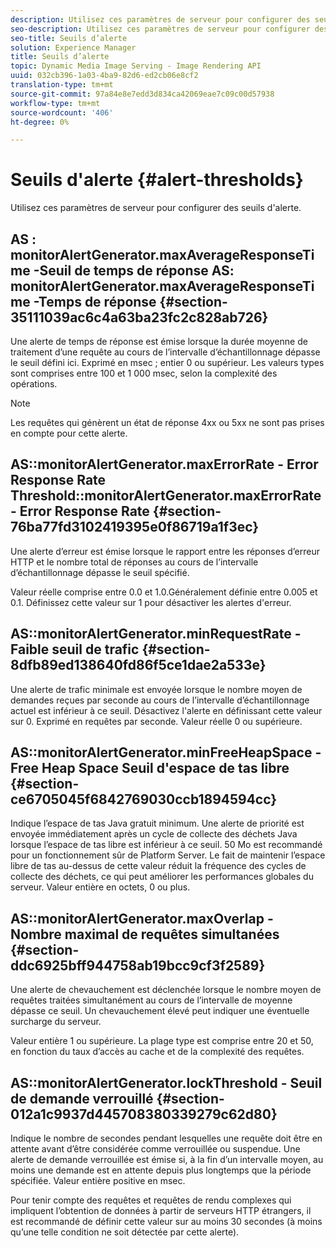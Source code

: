 ```yaml
---
description: Utilisez ces paramètres de serveur pour configurer des seuils d'alerte.
seo-description: Utilisez ces paramètres de serveur pour configurer des seuils d'alerte.
seo-title: Seuils d’alerte
solution: Experience Manager
title: Seuils d’alerte
topic: Dynamic Media Image Serving - Image Rendering API
uuid: 032cb396-1a03-4ba9-82d6-ed2cb06e8cf2
translation-type: tm+mt
source-git-commit: 97a84e8e7edd3d834ca42069eae7c09c00d57938
workflow-type: tm+mt
source-wordcount: '406'
ht-degree: 0%

---
```



# Seuils d&#39;alerte {#alert-thresholds}

Utilisez ces paramètres de serveur pour configurer des seuils d&#39;alerte.

## AS : monitorAlertGenerator.maxAverageResponseTime -Seuil de temps de réponse AS: monitorAlertGenerator.maxAverageResponseTime -Temps de réponse {#section-35111039ac6c4a63ba23fc2c828ab726}

Une alerte de temps de réponse est émise lorsque la durée moyenne de traitement d’une requête au cours de l’intervalle d’échantillonnage dépasse le seuil défini ici. Exprimé en msec ; entier 0 ou supérieur. Les valeurs types sont comprises entre 100 et 1 000 msec, selon la complexité des opérations.

>[!NOTE]
>
>Les requêtes qui génèrent un état de réponse 4xx ou 5xx ne sont pas prises en compte pour cette alerte.

## AS::monitorAlertGenerator.maxErrorRate - Error Response Rate Threshold::monitorAlertGenerator.maxErrorRate - Error Response Rate {#section-76ba77fd3102419395e0f86719a1f3ec}

Une alerte d’erreur est émise lorsque le rapport entre les réponses d’erreur HTTP et le nombre total de réponses au cours de l’intervalle d’échantillonnage dépasse le seuil spécifié.

Valeur réelle comprise entre 0.0 et 1.0.Généralement définie entre 0.005 et 0.1. Définissez cette valeur sur 1 pour désactiver les alertes d&#39;erreur.

## AS::monitorAlertGenerator.minRequestRate - Faible seuil de trafic {#section-8dfb89ed138640fd86f5ce1dae2a533e}

Une alerte de trafic minimale est envoyée lorsque le nombre moyen de demandes reçues par seconde au cours de l’intervalle d’échantillonnage actuel est inférieur à ce seuil. Désactivez l&#39;alerte en définissant cette valeur sur 0. Exprimé en requêtes par seconde. Valeur réelle 0 ou supérieure.

## AS::monitorAlertGenerator.minFreeHeapSpace -Free Heap Space Seuil d&#39;espace de tas libre {#section-ce6705045f6842769030ccb1894594cc}

Indique l’espace de tas Java gratuit minimum. Une alerte de priorité est envoyée immédiatement après un cycle de collecte des déchets Java lorsque l’espace de tas libre est inférieur à ce seuil. 50 Mo est recommandé pour un fonctionnement sûr de Platform Server. Le fait de maintenir l’espace libre de tas au-dessus de cette valeur réduit la fréquence des cycles de collecte des déchets, ce qui peut améliorer les performances globales du serveur. Valeur entière en octets, 0 ou plus.

## AS::monitorAlertGenerator.maxOverlap - Nombre maximal de requêtes simultanées {#section-ddc6925bff944758ab19bcc9cf3f2589}

Une alerte de chevauchement est déclenchée lorsque le nombre moyen de requêtes traitées simultanément au cours de l’intervalle de moyenne dépasse ce seuil. Un chevauchement élevé peut indiquer une éventuelle surcharge du serveur.

Valeur entière 1 ou supérieure. La plage type est comprise entre 20 et 50, en fonction du taux d’accès au cache et de la complexité des requêtes.

## AS::monitorAlertGenerator.lockThreshold - Seuil de demande verrouillé {#section-012a1c9937d445708380339279c62d80}

Indique le nombre de secondes pendant lesquelles une requête doit être en attente avant d’être considérée comme verrouillée ou suspendue. Une alerte de demande verrouillée est émise si, à la fin d’un intervalle moyen, au moins une demande est en attente depuis plus longtemps que la période spécifiée. Valeur entière positive en msec.

Pour tenir compte des requêtes et requêtes de rendu complexes qui impliquent l’obtention de données à partir de serveurs HTTP étrangers, il est recommandé de définir cette valeur sur au moins 30 secondes (à moins qu’une telle condition ne soit détectée par cette alerte).
